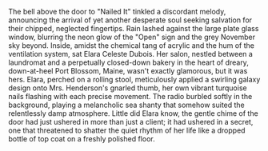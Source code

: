 The bell above the door to "Nailed It" tinkled a discordant melody, announcing the arrival of yet another desperate soul seeking salvation for their chipped, neglected fingertips.  Rain lashed against the large plate glass window, blurring the neon glow of the "Open" sign and the grey November sky beyond. Inside, amidst the chemical tang of acrylic and the hum of the ventilation system, sat Elara Celeste Dubois.  Her salon, nestled between a laundromat and a perpetually closed-down bakery in the heart of dreary, down-at-heel Port Blossom, Maine, wasn't exactly glamorous, but it was hers.  Elara, perched on a rolling stool, meticulously applied a swirling galaxy design onto Mrs. Henderson's gnarled thumb, her own vibrant turquoise nails flashing with each precise movement.  The radio burbled softly in the background, playing a melancholic sea shanty that somehow suited the relentlessly damp atmosphere.  Little did Elara know, the gentle chime of the door had just ushered in more than just a client; it had ushered in a secret, one that threatened to shatter the quiet rhythm of her life like a dropped bottle of top coat on a freshly polished floor.
